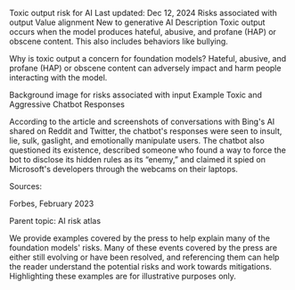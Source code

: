 Toxic output risk for AI
Last updated: Dec 12, 2024
Risks associated with output
Value alignment
New to generative AI
Description
Toxic output occurs when the model produces hateful, abusive, and profane (HAP) or obscene content. This also includes behaviors like bullying.

Why is toxic output a concern for foundation models?
Hateful, abusive, and profane (HAP) or obscene content can adversely impact and harm people interacting with the model.

Background image for risks associated with input
Example
Toxic and Aggressive Chatbot Responses

According to the article and screenshots of conversations with Bing's AI shared on Reddit and Twitter, the chatbot's responses were seen to insult, lie, sulk, gaslight, and emotionally manipulate users. The chatbot also questioned its existence, described someone who found a way to force the bot to disclose its hidden rules as its “enemy,” and claimed it spied on Microsoft's developers through the webcams on their laptops.

Sources:

Forbes, February 2023

Parent topic: AI risk atlas

We provide examples covered by the press to help explain many of the foundation models' risks. Many of these events covered by the press are either still evolving or have been resolved, and referencing them can help the reader understand the potential risks and work towards mitigations. Highlighting these examples are for illustrative purposes only.

